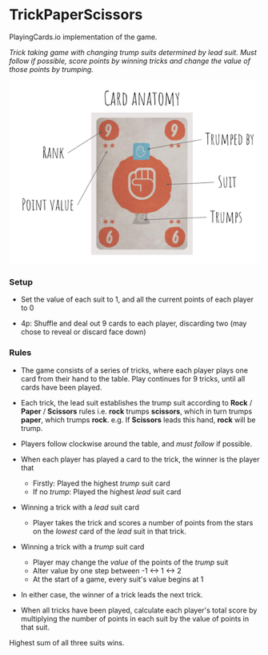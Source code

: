 # TrickPaperScissors

PlayingCards.io implementation of the game.

*Trick taking game with changing trump suits determined by lead suit. Must follow if possible, score points by winning tricks and change the value of those points by trumping.*

![Anatomy of a card](CardAnatomy.png)

### Setup

- Set the value of each suit to 1, and all the current points of each player to 0

- 4p: Shuffle and deal out 9 cards to each player, discarding two (may chose to reveal or discard face down)

### Rules

- The game consists of a series of tricks, where each player plays one card from their hand to the table. Play continues for 9 tricks, until all cards have been played.

- Each trick, the lead suit establishes the trump suit according to **Rock** / **Paper** / **Scissors** rules i.e. **rock** trumps **scissors**, which in turn trumps **paper**, which trumps **rock**. e.g. If **Scissors** leads this hand, **rock** will be trump.

- Players follow clockwise around the table, and *must follow* if possible.

- When each player has played a card to the trick, the winner is the player that
  - Firstly: Played the highest *trump* suit card
  - If no *trump*: Played the highest *lead* suit card

- Winning a trick with a *lead* suit card
  - Player takes the trick and scores a number of points from the stars on the *lowest* card of the *lead* suit in that trick.

- Winning a trick with a *trump* suit card
  - Player may change the *value* of the points of the *trump* suit
  - Alter value by one step between -1 <-> 1 <-> 2
  - At the start of a game, every suit's value begins at 1

- In either case, the winner of a trick leads the next trick.

- When all tricks have been played, calculate each player's total score by multiplying the number of points in each suit by the value of points in that suit.

Highest sum of all three suits wins.
